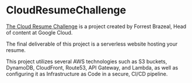 # CloudResumeChallenge

[The Cloud Resume Challenge](https://cloudresumechallenge.dev/docs/the-challenge/aws/) is a project created by Forrest Brazeal, Head of content at Google Cloud. 

The final deliverable of this project is a serverless website hosting your resume.

This project utilizes several AWS technologies such as S3 buckets, DynamoDB, CloudFront, Route53, API Gateway, and Lambda, as well as configuring it as Infrastructure as Code in a secure, CI/CD pipeline.